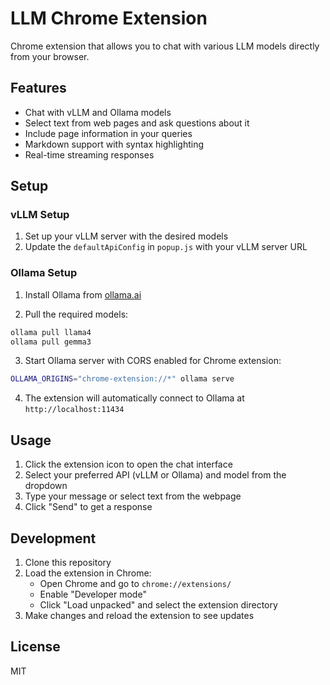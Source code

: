 # LLM Chrome Extension

Chrome extension that allows you to chat with various LLM models directly from your browser.

## Features

- Chat with vLLM and Ollama models
- Select text from web pages and ask questions about it
- Include page information in your queries
- Markdown support with syntax highlighting
- Real-time streaming responses

## Setup

### vLLM Setup

1. Set up your vLLM server with the desired models
2. Update the `defaultApiConfig` in `popup.js` with your vLLM server URL

### Ollama Setup

1. Install Ollama from [ollama.ai](https://ollama.ai)

2. Pull the required models:
```bash
ollama pull llama4
ollama pull gemma3
```

3. Start Ollama server with CORS enabled for Chrome extension:
```bash
OLLAMA_ORIGINS="chrome-extension://*" ollama serve
```

4. The extension will automatically connect to Ollama at `http://localhost:11434`

## Usage

1. Click the extension icon to open the chat interface
2. Select your preferred API (vLLM or Ollama) and model from the dropdown
3. Type your message or select text from the webpage
4. Click "Send" to get a response

## Development

1. Clone this repository
2. Load the extension in Chrome:
   - Open Chrome and go to `chrome://extensions/`
   - Enable "Developer mode"
   - Click "Load unpacked" and select the extension directory
3. Make changes and reload the extension to see updates

## License

MIT 